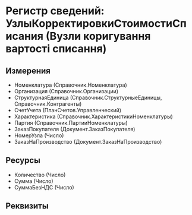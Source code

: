 ﻿# Регистр сведений: УзлыКорректировкиСтоимостиСписания (Вузли коригування вартості списання)

## Измерения

- Номенклатура (Справочник.Номенклатура)
- Организация (Справочник.Организации)
- СтруктурнаяЕдиница (Справочник.СтруктурныеЕдиницы, Справочник.Контрагенты)
- СчетУчета (ПланСчетов.Управленческий)
- Характеристика (Справочник.ХарактеристикиНоменклатуры)
- Партия (Справочник.ПартииНоменклатуры)
- ЗаказПокупателя (Документ.ЗаказПокупателя)
- НомерУзла (Число)
- ЗаказНаПроизводство (Документ.ЗаказНаПроизводство)

## Ресурсы

- Количество (Число)
- Сумма (Число)
- СуммаБезНДС (Число)

## Реквизиты


